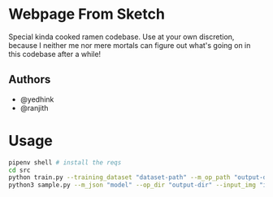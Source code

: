 # Webpage From Sketch

Special kinda cooked ramen codebase. Use at your own discretion, because I neither me nor mere mortals can figure out what's going on in this codebase after a while!

## Authors
* @yedhink
* @ranjith

# Usage

```bash
pipenv shell # install the reqs
cd src
python train.py --training_dataset "dataset-path" --m_op_path "output-dir"
python3 sample.py --m_json "model" --op_dir "output-dir" --input_img "input-image" --m_weight "weights"
```
